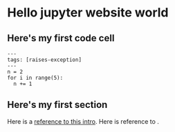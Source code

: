 # Hello jupyter website world

## Here's my first code cell 
```{code-cell}
---
tags: [raises-exception]
---
n = 2
for i in range(5):
  n += 1
```

## Here's my first section

Here is a [reference to this intro](intro.md). Here is reference to [](section-label).

